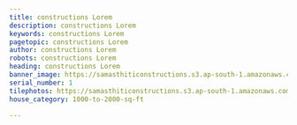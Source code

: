 ```yaml
---
title: constructions Lorem
description: constructions Lorem
keywords: constructions Lorem
pagetopic: constructions Lorem
author: constructions Lorem
robots: constructions Lorem
heading: constructions Lorem
banner_image: https://samasthiticonstructions.s3.ap-south-1.amazonaws.com/uploads/whatsapp-image-2022-07-30-at-5-52-19-pm-1.jpeg
serial_number: 1
tilephotos: https://samasthiticonstructions.s3.ap-south-1.amazonaws.com/uploads/fvxf_7-photo.jpg
house_category: 1000-to-2000-sq-ft

---
```

